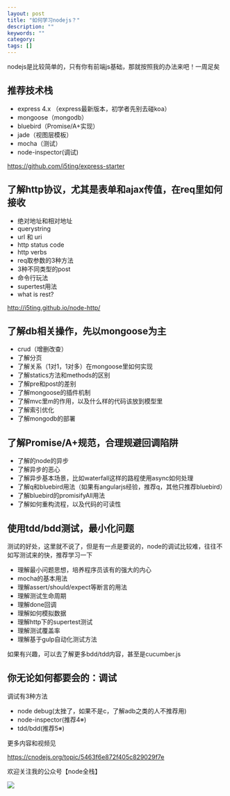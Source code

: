 ```yaml
---
layout: post
title: "如何学习nodejs？"
description: ""
keywords: ""
category: 
tags: []
---
```



nodejs是比较简单的，只有你有前端js基础，那就按照我的办法来吧！一周足矣

## 推荐技术栈

- express 4.x （express最新版本，初学者先别去碰koa）
- mongoose（mongodb）
- bluebird（Promise/A+实现）
- jade（视图层模板）
- mocha（测试）
- node-inspector(调试)

https://github.com/i5ting/express-starter

## 了解http协议，尤其是表单和ajax传值，在req里如何接收

- 绝对地址和相对地址
- querystring
- url 和 uri
- http status code
- http verbs
- req取参数的3种方法
- 3种不同类型的post
- 命令行玩法
- supertest用法
- what is rest?

http://i5ting.github.io/node-http/

## 了解db相关操作，先以mongoose为主

- crud（增删改查）
- 了解分页
- 了解关系（1对1，1对多）在mongoose里如何实现
- 了解statics方法和methods的区别
- 了解pre和post的差别
- 了解mongoose的插件机制
- 了解mvc里m的作用，以及什么样的代码该放到模型里
- 了解索引优化
- 了解mongodb的部署

## 了解Promise/A+规范，合理规避回调陷阱

- 了解的node的异步
- 了解异步的恶心
- 了解异步基本场景，比如waterfall这样的路程使用async如何处理
- 了解q和bluebird用法（如果有angularjs经验，推荐q，其他只推荐bluebird）
- 了解bluebird的promisifyAll用法
- 了解如何重构流程，以及代码的可读性

## 使用tdd/bdd测试，最小化问题

测试的好处，这里就不说了，但是有一点是要说的，node的调试比较难，往往不如写测试来的快，推荐学习一下

- 理解最小问题思想，培养程序员该有的强大的内心
- mocha的基本用法
- 理解assert/should/expect等断言的用法
- 理解测试生命周期
- 理解done回调
- 理解如何模拟数据
- 理解http下的supertest测试
- 理解测试覆盖率
- 理解基于gulp自动化测试方法

如果有兴趣，可以去了解更多bdd/tdd内容，甚至是cucumber.js

## 你无论如何都要会的：调试

调试有3种方法

- node debug(太挫了，如果不是c，了解adb之类的人不推荐用)
- node-inspector(推荐4※)
- tdd/bdd(推荐5※)

更多内容和视频见

https://cnodejs.org/topic/5463f6e872f405c829029f7e



欢迎关注我的公众号【node全栈】

![](/img/node全栈-公众号.png)


